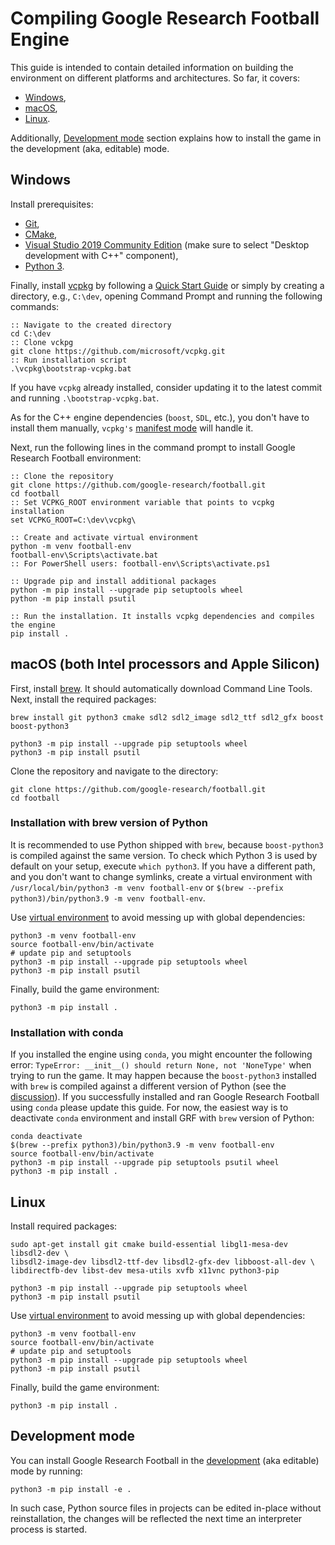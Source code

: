 # Compiling Google Research Football Engine #

This guide is intended to contain detailed information on building the environment
on different platforms and architectures. So far, it covers:
* [Windows](#windows),
* [macOS](#macos),
* [Linux](#linux).

Additionally, [Development mode](#development-mode) section explains how to install the game
in the development (aka, editable) mode.

## Windows
Install prerequisites:
- [Git](https://git-scm.com/download/win),
- [CMake](https://cmake.org/download/),
- [Visual Studio 2019 Community Edition](https://visualstudio.microsoft.com/downloads/) (make sure to
  select "Desktop development with C++" component),
- [Python 3](https://www.python.org/downloads/).

Finally, install [vcpkg](https://github.com/microsoft/vcpkg) by following a
  [Quick Start Guide](https://github.com/microsoft/vcpkg#quick-start-windows) or simply by creating a directory,
  e.g., `C:\dev`, opening Command Prompt and running the following commands:
```commandline
:: Navigate to the created directory
cd C:\dev
:: Clone vckpg
git clone https://github.com/microsoft/vcpkg.git
:: Run installation script
.\vcpkg\bootstrap-vcpkg.bat
```

If you have `vcpkg` already installed, consider updating it to the latest commit and running `.\bootstrap-vcpkg.bat`.

As for the C++ engine dependencies (`boost`, `SDL`, etc.), you don't have to install them manually, `vcpkg's`
[manifest mode](https://github.com/microsoft/vcpkg/blob/master/docs/users/manifests.md) will handle it.

Next, run the following lines in the command prompt to install Google Research Football environment:
```commandline
:: Clone the repository
git clone https://github.com/google-research/football.git
cd football
:: Set VCPKG_ROOT environment variable that points to vcpkg installation
set VCPKG_ROOT=C:\dev\vcpkg\

:: Create and activate virtual environment
python -m venv football-env
football-env\Scripts\activate.bat
:: For PowerShell users: football-env\Scripts\activate.ps1

:: Upgrade pip and install additional packages
python -m pip install --upgrade pip setuptools wheel
python -m pip install psutil

:: Run the installation. It installs vcpkg dependencies and compiles the engine
pip install .
```


## macOS (both Intel processors and Apple Silicon)

First, install [brew](https://brew.sh/). It should automatically download Command Line Tools.
Next, install the required packages:
```shell
brew install git python3 cmake sdl2 sdl2_image sdl2_ttf sdl2_gfx boost boost-python3

python3 -m pip install --upgrade pip setuptools wheel
python3 -m pip install psutil
```
Clone the repository and navigate to the directory:
```shell
git clone https://github.com/google-research/football.git
cd football
```

### Installation with brew version of Python
It is recommended to use Python shipped with `brew`, because `boost-python3` is compiled against the same version.
To check which Python 3 is used by default on your setup, execute `which python3`.
If you have a different path, and you don't want to change symlinks, create a virtual environment with
`/usr/local/bin/python3 -m venv football-env` or `$(brew --prefix python3)/bin/python3.9 -m venv football-env`.

Use [virtual environment](https://docs.python.org/3/tutorial/venv.html) to avoid messing up with global dependencies:

```shell
python3 -m venv football-env
source football-env/bin/activate
# update pip and setuptools
python3 -m pip install --upgrade pip setuptools wheel
python3 -m pip install psutil
```

Finally, build the game environment:

```shell
python3 -m pip install .
```

### Installation with conda

If you installed the engine using `conda`, you might encounter the following error:
`TypeError: __init__() should return None, not 'NoneType'` when trying to run the game.
It may happen because the `boost-python3` installed with `brew` is compiled against a different
version of Python (see the [discussion](https://github.com/google-research/football/issues/156)).
If you successfully installed and ran Google Research Football using `conda` please update this guide.
For now, the easiest way is to deactivate `conda` environment and install GRF with `brew` version of Python:
```shell
conda deactivate
$(brew --prefix python3)/bin/python3.9 -m venv football-env
source football-env/bin/activate
python3 -m pip install --upgrade pip setuptools psutil wheel
python3 -m pip install .
```


## Linux
Install required packages:

```shell
sudo apt-get install git cmake build-essential libgl1-mesa-dev libsdl2-dev \
libsdl2-image-dev libsdl2-ttf-dev libsdl2-gfx-dev libboost-all-dev \
libdirectfb-dev libst-dev mesa-utils xvfb x11vnc python3-pip

python3 -m pip install --upgrade pip setuptools wheel
python3 -m pip install psutil
```
Use [virtual environment](https://docs.python.org/3/tutorial/venv.html) to avoid messing up with global dependencies:

```shell
python3 -m venv football-env
source football-env/bin/activate
# update pip and setuptools
python3 -m pip install --upgrade pip setuptools wheel
python3 -m pip install psutil
```

Finally, build the game environment:

```shell
python3 -m pip install .
```

## Development mode

You can install Google Research Football
in the [development](https://packaging.python.org/guides/distributing-packages-using-setuptools/#id66)
(aka editable) mode by running:

```shell
python3 -m pip install -e .
```

In such case, Python source files in projects can be edited in-place without reinstallation,
the changes will be reflected the next time an interpreter process is started.
